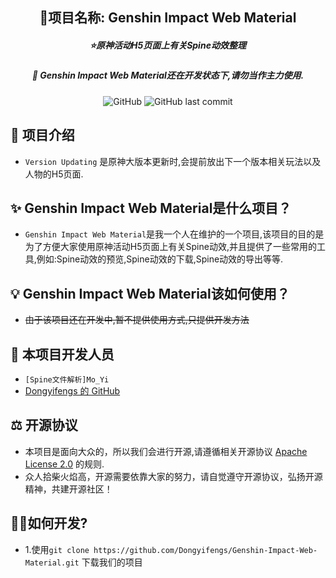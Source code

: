 <h2 align="center">🌟项目名称: Genshin Impact Web Material</h2>
<h5 align="center">⭐原神活动H5页面上有关Spine动效整理</h5>
<h5 align="center">🚧 Genshin Impact Web Material还在开发状态下,请勿当作主力使用.</h5>

<div align="center">
    <img alt="GitHub" src="https://img.shields.io/github/license/xin-sin/WitsTalk?style=for-the-badge">
    <img alt="GitHub last commit" src="https://img.shields.io/github/last-commit/xin-sin/WitsTalk/Experimental-UI?style=for-the-badge">
</div>

## 📖️ 项目介绍
- `Version Updating` 是原神大版本更新时,会提前放出下一个版本相关玩法以及人物的H5页面.

## ✨ Genshin Impact Web Material是什么项目？
- `Genshin Impact Web Material`是我一个人在维护的一个项目,该项目的目的是为了方便大家使用原神活动H5页面上有关Spine动效,并且提供了一些常用的工具,例如:Spine动效的预览,Spine动效的下载,Spine动效的导出等等.

## 💡️ Genshin Impact Web Material该如何使用？
- ~~由于该项目还在开发中,暂不提供使用方式,只提供开发方法~~

## 👥 本项目开发人员
- `[Spine文件解析]Mo_Yi`
- [Dongyifengs 的 GitHub](https://github.com/Dongyifengs)

## ⚖️ 开源协议
- 本项目是面向大众的，所以我们会进行开源,请遵循相关开源协议 [Apache License 2.0](https://github.com/Dongyifengs/Genshin-Impact-Web-Material/blob/Genshin-Web/LICENSE) 的规则.
- 众人拾柴火焰高，开源需要依靠大家的努力，请自觉遵守开源协议，弘扬开源精神，共建开源社区！


## 🧑‍💻如何开发?
- 1.使用`git clone https://github.com/Dongyifengs/Genshin-Impact-Web-Material.git` 下载我们的项目
